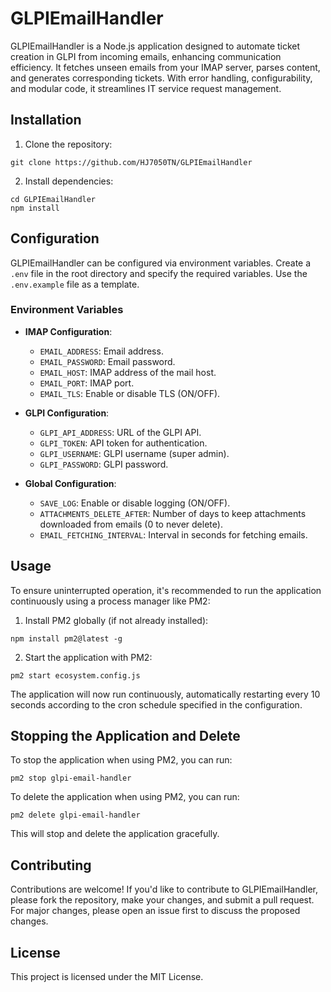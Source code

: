 # GLPIEmailHandler

GLPIEmailHandler is a Node.js application designed to automate ticket creation in GLPI from incoming emails, enhancing communication efficiency. It fetches unseen emails from your IMAP server, parses content, and generates corresponding tickets. With error handling, configurability, and modular code, it streamlines IT service request management.

## Installation

1. Clone the repository:

```
git clone https://github.com/HJ7050TN/GLPIEmailHandler
```

2. Install dependencies:

```
cd GLPIEmailHandler
npm install
```

## Configuration

GLPIEmailHandler can be configured via environment variables. Create a `.env` file in the root directory and specify the required variables. Use the `.env.example` file as a template.

### Environment Variables

- **IMAP Configuration**:
  - `EMAIL_ADDRESS`: Email address.
  - `EMAIL_PASSWORD`: Email password.
  - `EMAIL_HOST`: IMAP address of the mail host.
  - `EMAIL_PORT`: IMAP port.
  - `EMAIL_TLS`: Enable or disable TLS (ON/OFF).

- **GLPI Configuration**:
  - `GLPI_API_ADDRESS`: URL of the GLPI API.
  - `GLPI_TOKEN`: API token for authentication.
  - `GLPI_USERNAME`: GLPI username (super admin).
  - `GLPI_PASSWORD`: GLPI password.

- **Global Configuration**:
  - `SAVE_LOG`: Enable or disable logging (ON/OFF).
  - `ATTACHMENTS_DELETE_AFTER`: Number of days to keep attachments downloaded from emails (0 to never delete).
  - `EMAIL_FETCHING_INTERVAL`: Interval in seconds for fetching emails.

## Usage

To ensure uninterrupted operation, it's recommended to run the application continuously using a process manager like PM2:

1. Install PM2 globally (if not already installed):

```
npm install pm2@latest -g
```

2. Start the application with PM2:

```
pm2 start ecosystem.config.js
```

The application will now run continuously, automatically restarting every 10 seconds according to the cron schedule specified in the configuration.

## Stopping the Application and Delete

To stop the application when using PM2, you can run:

```
pm2 stop glpi-email-handler
```

To delete the application when using PM2, you can run:

```
pm2 delete glpi-email-handler
```

This will stop and delete the application gracefully.

## Contributing

Contributions are welcome! If you'd like to contribute to GLPIEmailHandler, please fork the repository, make your changes, and submit a pull request. For major changes, please open an issue first to discuss the proposed changes.

## License

This project is licensed under the MIT License.
